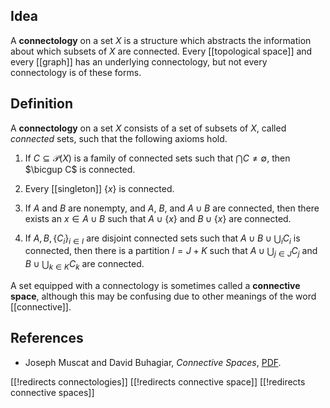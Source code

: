 ## Idea

A **connectology** on a set $X$ is a structure which abstracts the information about which subsets of $X$ are connected.  Every [[topological space]] and every [[graph]] has an underlying connectology, but not every connectology is of these forms.

## Definition

A **connectology** on a set $X$ consists of a set of subsets of $X$, called *connected* sets, such that the following axioms hold.

1. If $C\subseteq \mathcal{P}(X)$ is a family of connected sets such that $\bigcap C \neq \emptyset$, then $\bicgup C$ is connected.

2. Every [[singleton]] $\{x\}$ is connected.

3. If $A$ and $B$ are nonempty, and $A$, $B$, and $A\cup B$ are connected, then there exists an $x\in A\cup B$ such that $A\cup\{x\}$ and $B\cup \{x\}$ are connected.

4. If $A,B,\{C_i\}_{i\in I}$ are disjoint connected sets such that $A\cup B\cup \bigcup_i C_i$ is connected, then there is a partition $I=J+K$ such that $A\cup \bigcup_{j\in J} C_j$ and $B\cup \bigcup_{k\in K} C_k$ are connected.

A set equipped with a connectology is sometimes called a **connective space**, although this may be confusing due to other meanings of the word [[connective]].

## References

* Joseph Muscat and David Buhagiar, *Connective Spaces*, [PDF](http://www.math.shimane-u.ac.jp/memoir/39/D.Buhagiar.pdf).

[[!redirects connectologies]]
[[!redirects connective space]]
[[!redirects connective spaces]]

